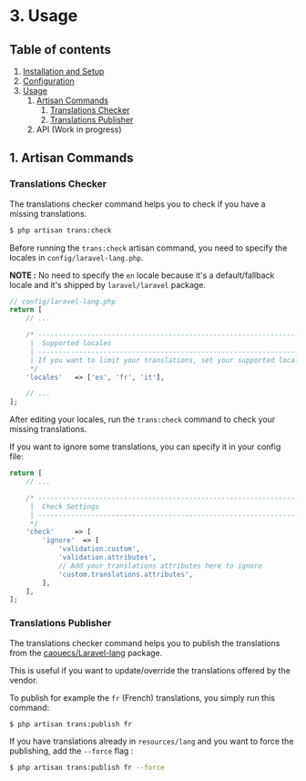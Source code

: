 # 3. Usage

## Table of contents

1. [Installation and Setup](1-Installation-and-Setup.md)
2. [Configuration](2-Configuration.md)
3. [Usage](3-Usage.md)
   1. [Artisan Commands](#artisan-commands) 
      1. [Translations Checker](#translations-checker)
      2. [Translations Publisher](#translations-publisher) 
   2. API (Work in progress)

## 1. Artisan Commands

### Translations Checker

The translations checker command helps you to check if you have a missing translations.

```bash
$ php artisan trans:check
```

Before running the `trans:check` artisan command, you need to specify the locales in `config/laravel-lang.php`.

**NOTE :** No need to specify the `en` locale because it's a default/fallback locale and it's shipped by `laravel/laravel` package.

```php
// config/laravel-lang.php
return [
    // ...

    /* ------------------------------------------------------------------------------------------------
     |  Supported locales
     | ------------------------------------------------------------------------------------------------
     | If you want to limit your translations, set your supported locales list.
     */
    'locales'   => ['es', 'fr', 'it'],

    // ...
];
```

After editing your locales, run the `trans:check` command to check your missing translations.

If you want to ignore some translations, you can specify it in your config file:

```php
return [
    // ...

    /* ------------------------------------------------------------------------------------------------
     |  Check Settings
     | ------------------------------------------------------------------------------------------------
     */
    'check'     => [
        'ignore'  => [
            'validation.custom',
            'validation.attributes',
            // Add your translations attributes here to ignore
            'custom.translations.attributes',
        ],
    ],
];
```

### Translations Publisher

The translations checker command helps you to publish the translations from the [caouecs/Laravel-lang](https://github.com/caouecs/Laravel-lang) package.

This is useful if you want to update/override the translations offered by the vendor.

To publish for example the `fr` (French) translations, you simply run this command:

```bash
$ php artisan trans:publish fr
```

If you have translations already in `resources/lang` and you want to force the publishing, add the `--force` flag :

```bash
$ php artisan trans:publish fr --force
```
